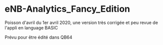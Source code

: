 # eNB-Analytics_Fancy_Edition
Poisson d'avril du 1er avril 2020, une version très corrigée et peu revue de l'appli en language BASIC

Prévu pour être édité dans QB64
